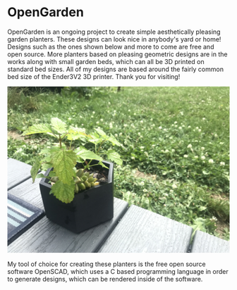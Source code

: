 # OpenGarden
 OpenGarden is an ongoing project to create simple aesthetically pleasing garden planters. These designs can look nice in anybody's yard or home! Designs such as the ones shown below and more to come are free and open source. More planters based on pleasing geometric designs are in the works along with small garden beds, which can all be 3D printed on standard bed sizes. All of my designs are based around the fairly common bed size of the Ender3V2 3D printer. Thank you for visiting!

![planter](images/hex_planter.jpg)

My tool of choice for creating these planters is the free open source software OpenSCAD, which uses a C based programming language in order to generate designs, which can be rendered inside of the software. 
